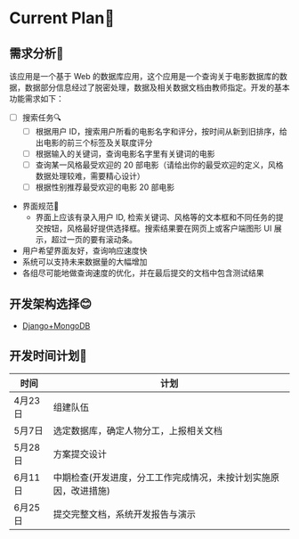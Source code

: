 # Current Plan👿

## 需求分析🧐

该应用是一个基于 Web 的数据库应用，这个应用是一个查询关于电影数据库的数据，数据部分信息经过了脱密处理，数据及相关数据文档由教师指定。开发的基本功能需求如下：

- [ ] 搜索任务🔍
  - [ ] 根据用户 ID，搜索用户所看的电影名字和评分，按时间从新到旧排序，给出电影的前三个标签及关联度评分
  - [ ] 根据输入的关键词，查询电影名字里有关键词的电影
  - [ ] 查询某一风格最受欢迎的 20 部电影（请给出你的最受欢迎的定义，风格数据处理较难，需要精心设计）
  - [ ] 根据性别推荐最受欢迎的电影 20 部电影
- 界面规范📱
  - 界面上应该有录入用户 ID, 检索关键词、风格等的文本框和不同任务的提交按钮，风格最好提供选择框。搜索结果要在网页上或客户端图形 UI 展示，超过一页的要有滚动条。
- 用户希望界面友好，查询响应速度快
- 系统可以支持未来数据量的大幅增加
- 各组尽可能地做查询速度的优化，并在最后提交的文档中包含测试结果

## 开发架构选择😊

- [Django+MongoDB](https://django-mongodb-engine.readthedocs.io/en/latest/)

## 开发时间计划📌

时间 | 计划
-|-
4月23日|组建队伍
5月7日|选定数据库，确定人物分工，上报相关文档
5月28日|方案提交设计
6月11日|中期检查(开发进度，分工工作完成情况，未按计划实施原因，改进措施)
6月25日|提交完整文档，系统开发报告与演示